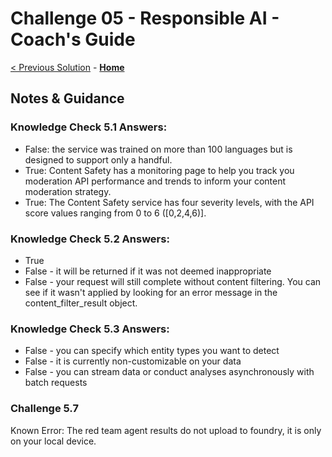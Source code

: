 # Challenge 05 - Responsible AI - Coach's Guide 

[< Previous Solution](./Solution-04.md) - **[Home](./README.md)**
## Notes & Guidance

### Knowledge Check 5.1 Answers:
- False: the service was trained on more than 100 languages but is designed to support only a handful.
- True: Content Safety has a monitoring page to help you track you moderation API performance and trends to inform your content moderation strategy.
- True: The Content Safety service has four severity levels, with the API score values ranging from 0 to 6 ([0,2,4,6)].

### Knowledge Check 5.2 Answers:
- True
- False - it will be returned if it was not deemed inappropriate
- False - your request will still complete without content filtering. You can see if it wasn't applied by looking for an error message in the content_filter_result object.

### Knowledge Check 5.3 Answers:
- False - you can specify which entity types you want to detect
- False - it is currently non-customizable on your data
- False - you can stream data or conduct analyses asynchronously with batch requests

### Challenge 5.7
Known Error: The red team agent results do not upload to foundry, it is only on your local device.

